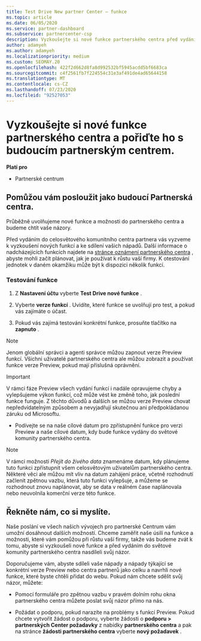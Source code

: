 ```yaml
---
title: Test Drive New partner Center – funkce
ms.topic: article
ms.date: 06/05/2020
ms.service: partner-dashboard
ms.subservice: partnercenter-csp
description: Vyzkoušejte si nové funkce partnerského centra před vydáním a sdělte nám, co si myslíte. Pomůžou vám posloužit jako budoucí Partnerská centra.
author: adamyeh
ms.author: adamyeh
ms.localizationpriority: medium
ms.custom: SEOMAY.20
ms.openlocfilehash: 422f2d662d8fa8d992532bf5945acdd5bf6683ca
ms.sourcegitcommit: c4f2561fb7f224554c31e3af491de4ad65644158
ms.translationtype: MT
ms.contentlocale: cs-CZ
ms.lasthandoff: 07/23/2020
ms.locfileid: "92527053"
---
```

# <a name="test-drive-new-partner-center-features-and-help-shape-the-future-of-partner-center"></a>Vyzkoušejte si nové funkce partnerského centra a pořiďte ho s budoucím partnerským centrem.

**Platí pro**

- Partnerské centrum

## <a name="help-shape-the-future-of-partner-center"></a>Pomůžou vám posloužit jako budoucí Partnerská centra.

Průběžně uvolňujeme nové funkce a možnosti do partnerského centra a budeme chtít vaše názory.

Před vydáním do celosvětového komunitního centra partnera vás vyzveme k vyzkoušení nových funkcí a ke sdílení vašich nápadů. Další informace o nadcházejících funkcích najdete na [stránce oznámení partnerského centra](announcements/index.md) , abyste mohli začít plánovat, jak je používat k růstu vaší firmy. K otestování jednotek v daném okamžiku může být k dispozici několik funkcí.

### <a name="test-drive-a-feature"></a>Testování funkce

1. Z **Nastavení účtu** vyberte **Test Drive nové funkce** .

2. Vyberte **verze funkcí** . Uvidíte, které funkce se uvolňují pro test, a pokud vás zajímáte o účast.

3. Pokud vás zajímá testování konkrétní funkce, prosuňte tlačítko na **zapnuto** .

> [!NOTE]  
> Jenom globální správci a agenti správce můžou zapnout verze Preview funkcí. Všichni uživatelé partnerského centra ale můžou zobrazit a používat funkce verze Preview, pokud mají příslušná oprávnění.

> [!IMPORTANT]  
> V rámci fáze Preview všech vydání funkcí i nadále opravujeme chyby a vylepšujeme výkon funkcí, což může vést ke změně toho, jak poslední funkce funguje. Z těchto důvodů a dalších se můžou verze Preview chovat nepředvídatelným způsobem a nevyjadřují skutečnou ani předpokládanou záruku od Microsoftu.

- Podívejte se na naše cílové datum pro zpřístupnění funkce pro verzi Preview a naše cílové datum, kdy bude funkce vydány do světové komunity partnerského centra.

> [!NOTE]  
> V rámci možnosti *Přejít do živého data* znamenáme datum, kdy plánujeme tuto funkci zpřístupnit všem celosvětovým uživatelům partnerského centra. Některé věci ale můžou mít vliv na datum zahájení práce, včetně rozhodnutí začlenit zpětnou vazbu, která tuto funkci vylepšuje, a můžeme se rozhodnout znovu naplánovat, aby se data v reálném čase naplánovala nebo neuvolnila komerční verze této funkce.  
 
## <a name="tell-us-what-you-think"></a>Řekněte nám, co si myslíte.

Naše poslání ve všech našich vývojech pro partnerské Centrum vám umožní dosáhnout dalších možností. Chceme zaměřit naše úsilí na funkce a možnosti, které vám pomůžou při růstu vaší firmy, takže vás budeme zvát k tomu, abyste si vyzkoušeli nové funkce a před vydáním do světové komunity partnerského centra nasdíleli svůj názor. 

Doporučujeme vám, abyste sdíleli vaše nápady a nápady týkající se konkrétní verze Preview nebo centra partnerů jako celku a navrhli nové funkce, které byste chtěli přidat do webu. Pokud nám chcete sdělit svůj názor, můžete:  

- Pomocí formuláře pro zpětnou vazbu v pravém dolním rohu okna partnerského centra můžete poslat svůj názor přímo na nás. 

- Požádat o podporu, pokud narazíte na problémy s funkcí Preview. Pokud chcete vytvořit žádost o podporu, vyberte žádosti o **podporu > partnerských Center požadavky** z nabídky **partnerského centra** a pak na stránce **žádosti partnerského centra** vyberte **nový požadavek** .



